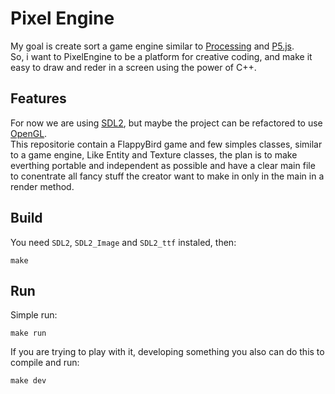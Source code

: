 # Pixel Engine
My goal is create sort a game engine similar to [Processing](https://processing.org/) and [P5.js](https://p5js.org/). \
So, i want to PixelEngine to be a platform for creative coding, and make it easy to draw and reder in a screen using the power of C++.

## Features
For now we are using [SDL2](https://www.libsdl.org/index.php), but maybe the project can be refactored to use [OpenGL](https://www.opengl.org/).\
This repositorie contain a FlappyBird game and few simples classes, similar to a game engine, Like Entity and Texture classes, the plan is to make everthing portable and independent as possible and have a clear main file to conentrate all fancy stuff the creator want to make in only in the main in a render method. 

## Build
You need `SDL2`, `SDL2_Image` and `SDL2_ttf` instaled, then:

    make

## Run 
Simple run:

    make run

If you are trying to play with it, developing something you also can do this to compile and run:

    make dev
    